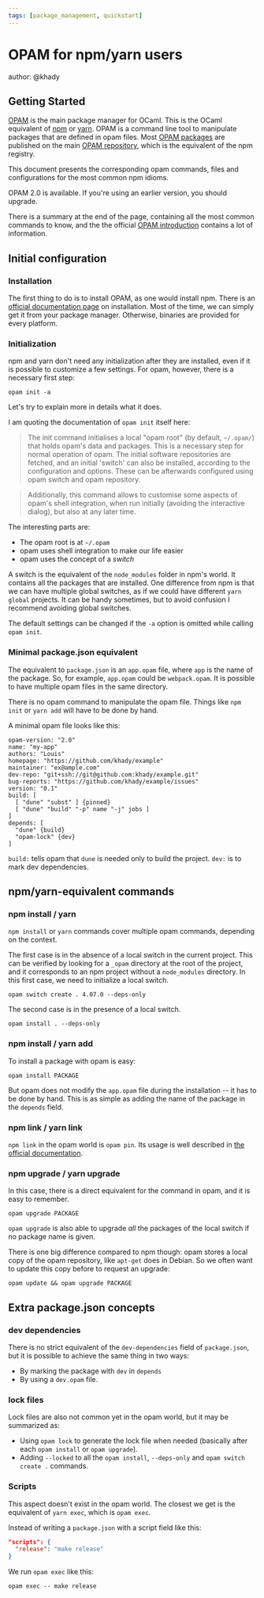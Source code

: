 ```yaml
---
tags: [package_management, quickstart]
---
```


# OPAM for npm/yarn users

author: @khady

## Getting Started

[OPAM](https://opam.ocaml.org/) is the main package manager for OCaml.
This is the OCaml equivalent of [npm](https://www.npmjs.com/) or [yarn](https://yarnpkg.com/en/).
OPAM is a command line tool to manipulate packages that are defined in opam files.
Most [OPAM packages](https://opam.ocaml.org/packages/) are published on the main
 [OPAM repository](https://github.com/ocaml/opam-repository), which is the equivalent of the npm registry.

This document presents the corresponding opam commands, files and
configurations for the most common npm idioms.

OPAM 2.0 is available. If you're using an earlier version, you should upgrade.

There is a summary at the end of the page, containing all the most
common commands to know, and the the official [OPAM introduction](https://opam.ocaml.org/doc/2.0/Usage.html)
contains a lot of information.

## Initial configuration

### Installation

The first thing to do is to install OPAM, as one would install npm. There is an
[official documentation page](https://opam.ocaml.org/doc/2.0/Install.html) on installation.
Most of the time, we can simply get it from your package manager.
Otherwise, binaries are provided for every platform.

### Initialization

npm and yarn don't need any initialization after they are installed,
even if it is possible to customize a few settings.
For opam, however, there is a necessary first step:

```
opam init -a
```
Let's try to explain more in details what it does.

I am quoting the documentation of `opam init` itself here:

> The init command initialises a local "opam root" (by default,
> `~/.opam/`) that holds opam's data and packages. This is a necessary
> step for normal operation of opam. The initial software repositories
> are fetched, and an initial 'switch' can also be installed, according
> to the configuration and options. These can be afterwards configured
> using opam switch and opam repository.

> Additionally, this command allows to customise some aspects of opam's
> shell integration, when run initially (avoiding the interactive
> dialog), but also at any later time.

The interesting parts are:

- The opam root is at `~/.opam`
- opam uses shell integration to make our life easier
- opam uses the concept of a *switch*

A switch is the equivalent of the `node_modules` folder in npm's
world. It contains all the packages that are installed. One difference
from npm is that we can have multiple global switches, as if we could
have different `yarn global` projects. It can be handy sometimes, but
to avoid confusion I recommend avoiding global switches.

The default settings can be changed if the `-a` option is omitted while
calling `opam init`.

### Minimal package.json equivalent

The equivalent to `package.json` is an `app.opam` file, where `app` is the name of the package.
So, for example, `app.opam` could be `webpack.opam`.
It is possible to have multiple opam files in the same directory.

There is no opam command to manipulate the opam file.
Things like `npm init` or `yarn add` will have to be done by hand.

A minimal opam file looks like this:

```
opam-version: "2.0"
name: "my-app"
authors: "Louis"
homepage: "https://github.com/khady/example"
maintainer: "ex@ample.com"
dev-repo: "git+ssh://git@github.com:khady/example.git"
bug-reports: "https://github.com/khady/example/issues"
version: "0.1"
build: [
  [ "dune" "subst" ] {pinned}
  [ "dune" "build" "-p" name "-j" jobs ]
]
depends: [
  "dune" {build}
  "opam-lock" {dev}
]
```

`build:` tells opam that `dune` is needed only to build the project.
`dev:` is to mark dev dependencies.

## npm/yarn-equivalent commands
### npm install / yarn

`npm install` or `yarn` commands cover multiple opam commands,
depending on the context.

The first case is in the absence of a local switch in the current project.
This can be verified by looking for a `_opam` directory at the root of the
project, and it corresponds to an npm project without a `node_modules`
directory. In this first case, we need to initialize a local switch.

```
opam switch create . 4.07.0 --deps-only
```

The second case is in the presence of a local switch.

```
opam install . --deps-only
```

### npm install <pkg> / yarn add

To install a package with opam is easy:

```
opam install PACKAGE
```

But opam does not modify the `app.opam` file during the
installation -- it has to be done by hand.
This is as simple as adding
the name of the package in the `depends` field.

### npm link / yarn link

`npm link` in the opam world is `opam pin`.
Its usage is well described in
[the official documentation](https://opam.ocaml.org/doc/2.0/Usage.html#opam-pin
).

### npm upgrade / yarn upgrade

In this case, there is a direct equivalent for the command in opam, and it is easy to
remember.

```
opam upgrade PACKAGE
```

`opam upgrade` is also able to upgrade *all* the packages of the local
switch if no package name is given.

There is one big difference compared to npm though: opam stores a local copy
of the opam repository, like `apt-get` does in Debian.
So we often
want to update this copy before to request an upgrade:

```
opam update && opam upgrade PACKAGE
```

## Extra package.json concepts

### dev dependencies

There is no strict equivalent of the `dev-dependencies` field of
`package.json`, but it is possible to achieve the same thing in two
ways:

- By marking the package with `dev` in `depends`
- By using a `dev.opam` file.

### lock files

Lock files are also not common yet in the opam world, but it may be summarized as:

- Using `opam lock` to generate the lock file when needed (basically
  after each `opam install` or `opam upgrade`).
- Adding `--locked` to all the `opam install`, `--deps-only` and `opam
  switch create .` commands.

### Scripts

This aspect doesn't exist in the opam world. The closest we get is the
equivalent of `yarn exec`, which is `opam exec`.

Instead of writing a `package.json` with a script field like this:

```json
"scripts": {
  "release": "make release"
}
```

We run `opam exec` like this:

```
opam exec -- make release
```
